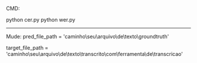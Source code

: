 CMD: 

python cer.py
python wer.py


------------------------------------------------------------------
Mude: pred_file_path = 'caminho\\seu\\arquivo\\de\\texto\\groundtruth'


target_file_path = 'caminho\\seu\\arquivo\\de\\texto\\transcrito\\com\\ferramenta\\de\\transcricao'
